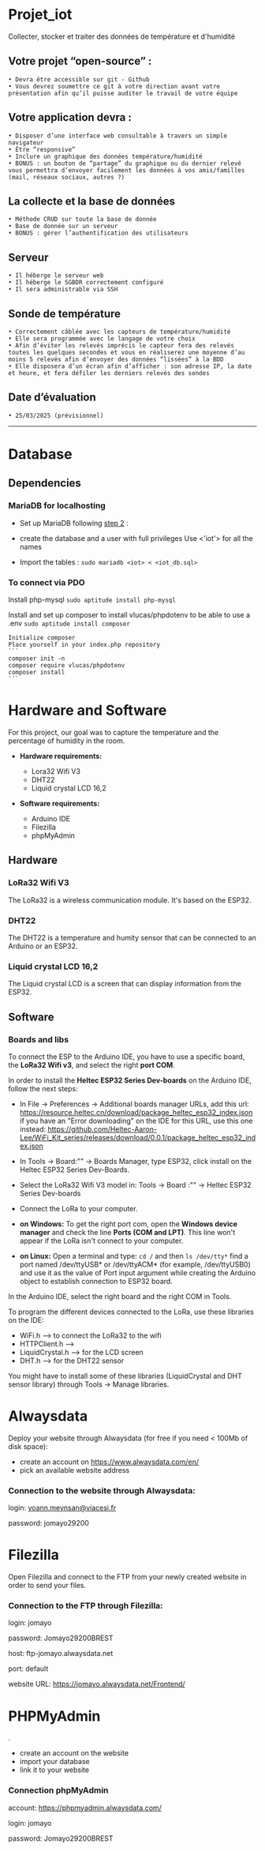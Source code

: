 # Projet_iot
Collecter, stocker et traiter des données de température et d'humidité

## Votre projet “open-source” :
    • Devra être accessible sur git - Github
    • Vous devrez soumettre ce git à votre direction avant votre présentation afin qu’il puisse auditer le travail de votre équipe  

## Votre application devra :
    • Disposer d’une interface web consultable à travers un simple navigateur  
    • Être “responsive”  
    • Inclure un graphique des données température/humidité  
    • BONUS : un bouton de “partage” du graphique ou du dernier relevé vous permettra d’envoyer facilement les données à vos amis/familles (mail, réseaux sociaux, autres ?)  

## La collecte et la base de données
    • Méthode CRUD sur toute la base de donnée    
    • Base de donnée sur un serveur   
    • BONUS : gérer l’authentification des utilisateurs  
## Serveur
    • Il héberge le serveur web  
    • Il héberge le SGBDR correctement configuré  
    • Il sera administrable via SSH  
## Sonde de température
    • Correctement câblée avec les capteurs de température/humidité  
    • Elle sera programmée avec le langage de votre choix  
    • Afin d’éviter les relevés imprécis le capteur fera des relevés toutes les quelques secondes et vous en réaliserez une moyenne d’au moins 5 relevés afin d’envoyer des données “lissées” à la BDD  
    • Elle disposera d’un écran afin d’afficher : son adresse IP, la date et heure, et fera défiler les derniers relevés des sondes  

## Date d’évaluation 
    • 25/03/2025 (prévisionnel)  

------------------------------------------------------------------------------------------------------------------

# Database
## Dependencies
### MariaDB for localhosting
- Set up MariaDB following [step 2](https://github.com/JohanBZH/Hebergement_web_php) :
- create the database and a user with full privileges
    Use <'iot'> for all the names

- Import the tables :
```sudo mariadb <iot> < <iot_db.sql>```

### To connect via PDO
Install php-mysql
```sudo aptitude install php-mysql```

Install and set up composer to install vlucas/phpdotenv to be able to use a .env
```sudo aptitude install composer```

    Initialize composer
    Place yourself in your index.php repository
    ```
    composer init -n
    composer require vlucas/phpdotenv
    composer install
    ```

# Hardware and Software 

For this project, our goal was to capture the temperature and the percentage of humidity in the room. 

* **Hardware requirements:**
  - Lora32 Wifi V3
  - DHT22
  - Liquid crystal LCD 16,2

* **Software requirements:**
  - Arduino IDE
  - Filezilla
  - phpMyAdmin

## Hardware

### LoRa32 Wifi V3

The LoRa32 is a wireless communication module. It's based on the ESP32.

### DHT22 

The DHT22 is a temperature and humity sensor that can be connected to an Arduino or an ESP32.

### Liquid crystal LCD 16,2

The Liquid crystal LCD is a screen that can display information from the ESP32.

## Software

### Boards and libs

To connect the ESP to the Arduino IDE, you have to use a specific board, the **LoRa32 Wifi v3**, and select the right **port COM**.

In order to install the **Heltec ESP32 Series Dev-boards** on the Arduino IDE, follow the next steps:

- In File -> Preferences -> Additional boards manager URLs, add this url: https://resource.heltec.cn/download/package_heltec_esp32_index.json
if you have an "Error downloading" on the IDE for this URL, use this one instead: https://github.com/Heltec-Aaron-Lee/WiFi_Kit_series/releases/download/0.0.1/package_heltec_esp32_index.json

- In Tools -> Board:"" -> Boards Manager, type ESP32, click install on the Heltec ESP32 Series Dev-Boards.

- Select the LoRa32 Wifi V3 model in:
    Tools -> Board :"" -> Heltec ESP32 Series Dev-boards

- Connect the LoRa to your computer.

* **on Windows:**
To get the right port com, open the **Windows device manager** and check the line **Ports (COM and LPT)**. This line won't appear if the LoRa isn't connect to your computer.

* **on Linux:**
Open a terminal and type:
`cd /` and then 
`ls /dev/tty*`
find a port named /dev/ttyUSB* or /dev/ttyACM* (for example, /dev/ttyUSB0) and use it as the value of Port input argument while creating the Arduino object to establish connection to ESP32 board.

In the Arduino IDE, select the right board and the right COM in Tools.

To program the different devices connected to the LoRa, use these libraries on the IDE: 
- WiFi.h --> to connect the LoRa32 to the wifi
- HTTPClient.h --> 
- LiquidCrystal.h --> for the LCD screen 
- DHT.h --> for the DHT22 sensor

You might have to install some of these libraries (LiquidCrystal and DHT sensor library) through Tools -> Manage libraries.


# Alwaysdata

Deploy your website through Alwaysdata (for free if you need < 100Mb of disk space):
- create an account on https://www.alwaysdata.com/en/
- pick an available website address

### Connection to the website through Alwaysdata:

login: yoann.meynsan@viacesi.fr

password: jomayo29200


# Filezilla

Open Filezilla and connect to the FTP from your newly created website in order to send your files.

### Connection to the FTP through Filezilla:

login: jomayo

password: Jomayo29200BREST

host: ftp-jomayo.alwaysdata.net

port: default

website URL: https://jomayo.alwaysdata.net/Frontend/


# PHPMyAdmin
   . 
- create an account on the website
- import your database
- link it to your website 

### Connection phpMyAdmin

account: https://phpmyadmin.alwaysdata.com/

login: jomayo

password: Jomayo29200BREST